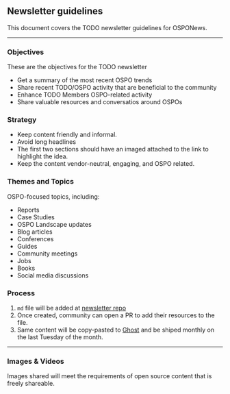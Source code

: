 ## Newsletter guidelines

This document covers the TODO newsletter guidelines for OSPONews.

*****

### Objectives

These are the objectives for the TODO newsletter

* Get a summary of the most recent OSPO trends
* Share recent TODO/OSPO activity that are beneficial to the community
* Enhance TODO Members OSPO-related activity
* Share valuable resources and conversatios around OSPOs

### Strategy 

* Keep content friendly and informal.
* Avoid long headlines
* The first two sections should have an imaged attached to the link to highlight the idea.
* Keep the content vendor-neutral, engaging, and OSPO related.

### Themes and Topics

OSPO-focused topics, including: 

* Reports
* Case Studies
* OSPO Landscape updates
* Blog articles
* Conferences
* Guides
* Community meetings
* Jobs
* Books
* Social media discussions



### Process

1) `md` file will be added at [newsletter repo](https://github.com/todogroup/ospology/tree/main/newsletter)
2) Once created, community can open a PR to add their resources to the file.
3) Same content will be copy-pasted to [Ghost](https://ospo-news.ghost.io/) and be shiped monthly on the last Tuesday of the month.

******

### Images & Videos

Images shared will meet the requirements of open source content that is freely shareable.
